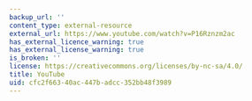 ```yaml
---
backup_url: ''
content_type: external-resource
external_url: https://www.youtube.com/watch?v=P16Rznzm2ac
has_external_licence_warning: true
has_external_license_warning: true
is_broken: ''
license: https://creativecommons.org/licenses/by-nc-sa/4.0/
title: YouTube
uid: cfc2f663-40ac-447b-adcc-352bb48f3989
---
```

